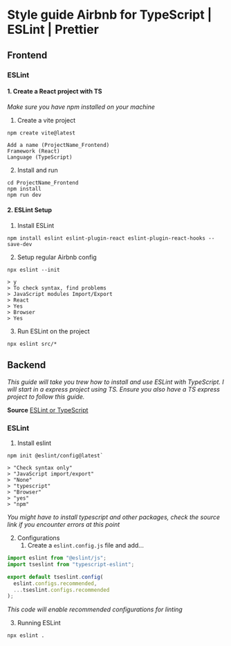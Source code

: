 # Style guide Airbnb for TypeScript | ESLint | Prettier

## Frontend

### ESLint

#### 1. Create a React project with TS

_Make sure you have npm installed on your machine_

1. Create a vite project

```pwsh
npm create vite@latest
```

    Add a name (ProjectName_Frontend)
    Framework (React)
    Language (TypeScript)

2. Install and run

```pwsh
cd ProjectName_Frontend
npm install
npm run dev
```

#### 2. ESLint Setup

1. Install ESLint

```pwsh
npm install eslint eslint-plugin-react eslint-plugin-react-hooks --save-dev
```

2. Setup regular Airbnb config

```pwsh
npx eslint --init
```

    > y
    > To check syntax, find problems
    > JavaScript modules Import/Export
    > React
    > Yes
    > Browser
    > Yes

3. Run ESLint on the project

```pwsh
npx eslint src/*
```

## Backend

_This guide will take you trew how to install and use ESLint with TypeScript. I will start in a express project using TS. Ensure you also have a TS express project to follow this guide._

**Source** [ESLint or TypeScript](https://typescript-eslint.io/getting-started)

### ESLint

1. Install eslint

```pwsh
npm init @eslint/config@latest`
```

    > "Check syntax only"
    > "JavaScript import/export"
    > "None"
    > "typescript"
    > "Browser"
    > "yes"
    > "npm"

_You might have to install typescript and other packages, check the source link if you encounter errors at this point_

2. Configurations
   1. Create a `eslint.config.js` file and add...

```js
import eslint from "@eslint/js";
import tseslint from "typescript-eslint";

export default tseslint.config(
  eslint.configs.recommended,
  ...tseslint.configs.recommended
);
```

_This code will enable recommended configurations for linting_

3. Running ESLint

```pwsh
npx eslint .
```
